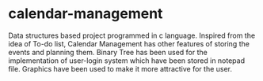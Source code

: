 # calendar-management

Data structures based project programmed in c language. Inspired from the idea of To-do list, Calendar Management has other features of storing the events and planning them. Binary Tree has been used for the implementation of user-login system which have been stored in notepad file. Graphics have been used to make it more attractive for the user.
